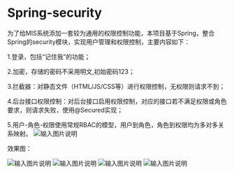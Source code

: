 # Spring-security
  为了给MIS系统添加一套较为通用的权限控制功能，本项目基于Spring，整合Spring的security模块，实现用户管理和权限控制，主要内容如下：
  
  1.登录，包括“记住我”的功能；
  
  2.加密，存储的密码不采用明文,初始密码123；
  
  3.拦截器：对静态文件（HTML/JS/CSS等）进行权限控制，无权限则请求不到；
  
  4.后台接口权限控制：对后台接口启用权限控制，对应的接口若不满足权限或角色要求，则请求失败，使用@Secured实现；
  
  5.用户-角色-权限使用常规RBAC的模型，用户到角色，角色到权限均为多对多关系映射。
![输入图片说明](http://git.oschina.net/uploads/images/2017/0322/151628_4dd347da_1110335.jpeg "在这里输入图片标题")
  
  效果图：
 
![输入图片说明](http://git.oschina.net/uploads/images/2017/0323/114026_82d4a0b0_1110335.png "在这里输入图片标题")
![输入图片说明](http://git.oschina.net/uploads/images/2017/0209/144409_b7aaea2f_1110335.png "在这里输入图片标题")
![输入图片说明](http://git.oschina.net/uploads/images/2017/0209/144419_70c4b9f4_1110335.png "在这里输入图片标题")
![输入图片说明](http://git.oschina.net/uploads/images/2017/0323/114134_1c478e5f_1110335.png "在这里输入图片标题")